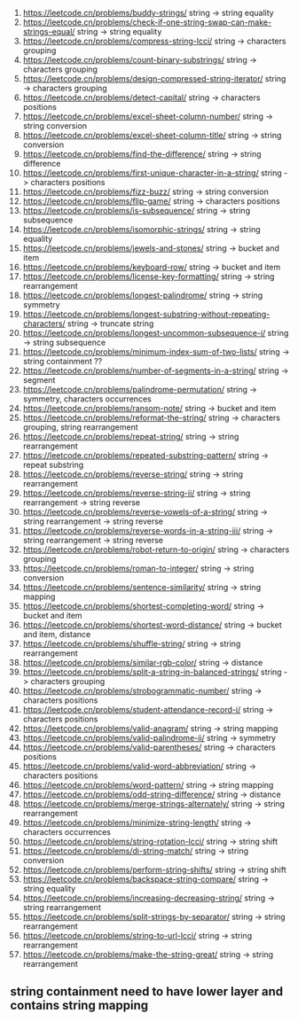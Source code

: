1. https://leetcode.cn/problems/buddy-strings/ string -> string equality
2. https://leetcode.cn/problems/check-if-one-string-swap-can-make-strings-equal/ string -> string equality
3. https://leetcode.cn/problems/compress-string-lcci/ string -> characters grouping
4. https://leetcode.cn/problems/count-binary-substrings/ string -> characters grouping
5. https://leetcode.cn/problems/design-compressed-string-iterator/ string -> characters grouping
6. https://leetcode.cn/problems/detect-capital/ string -> characters positions
7. https://leetcode.cn/problems/excel-sheet-column-number/ string -> string conversion
8. https://leetcode.cn/problems/excel-sheet-column-title/ string -> string conversion
9. https://leetcode.cn/problems/find-the-difference/ string -> string difference
10. https://leetcode.cn/problems/first-unique-character-in-a-string/ string -> characters positions
11. https://leetcode.cn/problems/fizz-buzz/ string -> string conversion
12. https://leetcode.cn/problems/flip-game/ string -> characters positions
13. https://leetcode.cn/problems/is-subsequence/ string -> string subsequence
14. https://leetcode.cn/problems/isomorphic-strings/ string -> string equality
15. https://leetcode.cn/problems/jewels-and-stones/ string -> bucket and item
16. https://leetcode.cn/problems/keyboard-row/ string -> bucket and item
17. https://leetcode.cn/problems/license-key-formatting/ string -> string rearrangement
18. https://leetcode.cn/problems/longest-palindrome/ string -> string symmetry
19. https://leetcode.cn/problems/longest-substring-without-repeating-characters/ string -> truncate string
20. https://leetcode.cn/problems/longest-uncommon-subsequence-i/ string -> string subsequence
21. https://leetcode.cn/problems/minimum-index-sum-of-two-lists/ string -> string containment ?? 
22. https://leetcode.cn/problems/number-of-segments-in-a-string/ string -> segment
23. https://leetcode.cn/problems/palindrome-permutation/ string -> symmetry, characters occurrences
24. https://leetcode.cn/problems/ransom-note/ string -> bucket and item
25. https://leetcode.cn/problems/reformat-the-string/ string -> characters grouping, string rearrangement
26. https://leetcode.cn/problems/repeat-string/ string -> string rearrangement
27. https://leetcode.cn/problems/repeated-substring-pattern/ string -> repeat substring
28. https://leetcode.cn/problems/reverse-string/ string -> string rearrangement
29. https://leetcode.cn/problems/reverse-string-ii/ string -> string rearrangement -> string reverse
30. https://leetcode.cn/problems/reverse-vowels-of-a-string/ string -> string rearrangement -> string reverse
31. https://leetcode.cn/problems/reverse-words-in-a-string-iii/ string -> string rearrangement -> string reverse
32. https://leetcode.cn/problems/robot-return-to-origin/ string -> characters grouping
33. https://leetcode.cn/problems/roman-to-integer/ string -> string conversion
34. https://leetcode.cn/problems/sentence-similarity/ string -> string mapping
35. https://leetcode.cn/problems/shortest-completing-word/ string -> bucket and item
36. https://leetcode.cn/problems/shortest-word-distance/ string -> bucket and item, distance
37. https://leetcode.cn/problems/shuffle-string/ string -> string rearrangement
38. https://leetcode.cn/problems/similar-rgb-color/ string -> distance
39. https://leetcode.cn/problems/split-a-string-in-balanced-strings/ string -> characters grouping
40. https://leetcode.cn/problems/strobogrammatic-number/ string -> characters positions
41. https://leetcode.cn/problems/student-attendance-record-i/ string -> characters positions
42. https://leetcode.cn/problems/valid-anagram/ string -> string mapping
43. https://leetcode.cn/problems/valid-palindrome-ii/ string -> symmetry
44. https://leetcode.cn/problems/valid-parentheses/ string -> characters positions
45. https://leetcode.cn/problems/valid-word-abbreviation/ string -> characters positions
46. https://leetcode.cn/problems/word-pattern/ string -> string mapping
47. https://leetcode.cn/problems/odd-string-difference/ string -> distance
48. https://leetcode.cn/problems/merge-strings-alternately/ string -> string rearrangement
49. https://leetcode.cn/problems/minimize-string-length/ string -> characters occurrences
50. https://leetcode.cn/problems/string-rotation-lcci/ string -> string shift
51. https://leetcode.cn/problems/di-string-match/ string -> string conversion
52. https://leetcode.cn/problems/perform-string-shifts/ string -> string shift
53. https://leetcode.cn/problems/backspace-string-compare/ string -> string equality
54. https://leetcode.cn/problems/increasing-decreasing-string/ string -> string rearrangement
55. https://leetcode.cn/problems/split-strings-by-separator/ string -> string rearrangement
56. https://leetcode.cn/problems/string-to-url-lcci/ string -> string rearrangement
57. https://leetcode.cn/problems/make-the-string-great/ string -> string rearrangement


## string containment need to have lower layer and contains string mapping